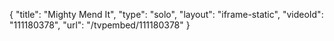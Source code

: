 {
    "title": "Mighty Mend It",
    "type": "solo",
    "layout": "iframe-static",
    "videoId": "111180378",
    "url": "\/tvpembed\/111180378"
}